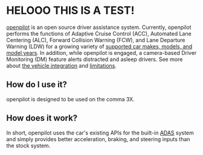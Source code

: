 # HELOOO THIS IS A TEST!

[openpilot](http://github.com/commaai/openpilot) is an open source driver assistance system. Currently, openpilot performs the functions of Adaptive Cruise Control (ACC), Automated Lane Centering (ALC), Forward Collision Warning (FCW), and Lane Departure Warning (LDW) for a growing variety of [supported car makes, models, and model years](docs/CARS.md). In addition, while openpilot is engaged, a camera-based Driver Monitoring (DM) feature alerts distracted and asleep drivers. See more about [the vehicle integration](docs/INTEGRATION.md) and [limitations](docs/LIMITATIONS.md).


## How do I use it?

openpilot is designed to be used on the comma 3X.

## How does it work?

In short, openpilot uses the car's existing APIs for the built-in [ADAS](https://en.wikipedia.org/wiki/Advanced_driver-assistance_system) system and simply provides better acceleration, braking, and steering inputs than the stock system.

